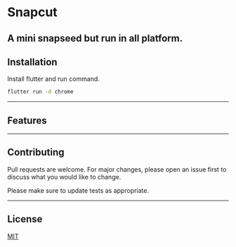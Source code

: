 # Snapcut

A mini snapseed but run in all platform.
---
## Installation

Install flutter and run command.
```bash
flutter run -d chrome
```

---
## Features

---
## Contributing
Pull requests are welcome. For major changes, please open an issue first to discuss what you would like to change.

Please make sure to update tests as appropriate.

---
## License
[MIT](https://choosealicense.com/licenses/mit/)